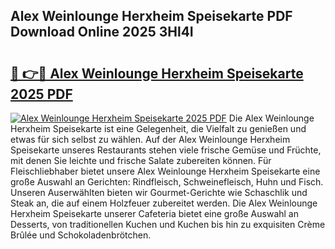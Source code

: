 ## Alex Weinlounge Herxheim Speisekarte PDF Download Online 2025 3Hl4I

# <h2><a href="http://gc5sygu.nevu.top/?p=Alex+Weinlounge+Herxheim+Speisekarte">🔗 👉🔴 Alex Weinlounge Herxheim Speisekarte 2025 PDF</a></h2>

[![Alex Weinlounge Herxheim Speisekarte 2025 PDF](https://i.imgur.com/dBaPXMq.png)](http://gc5sygu.nevu.top/?p=Alex+Weinlounge+Herxheim+Speisekarte)
Die Alex Weinlounge Herxheim Speisekarte ist eine Gelegenheit, die Vielfalt zu genießen und etwas für sich selbst zu wählen. Auf der Alex Weinlounge Herxheim Speisekarte unseres Restaurants stehen viele frische Gemüse und Früchte, mit denen Sie leichte und frische Salate zubereiten können. Für Fleischliebhaber bietet unsere Alex Weinlounge Herxheim Speisekarte eine große Auswahl an Gerichten: Rindfleisch, Schweinefleisch, Huhn und Fisch. Unseren Auserwählten bieten wir Gourmet-Gerichte wie Schaschlik und Steak an, die auf einem Holzfeuer zubereitet werden. Die Alex Weinlounge Herxheim Speisekarte unserer Cafeteria bietet eine große Auswahl an Desserts, von traditionellen Kuchen und Kuchen bis hin zu exquisiten Crème Brûlée und Schokoladenbrötchen.
